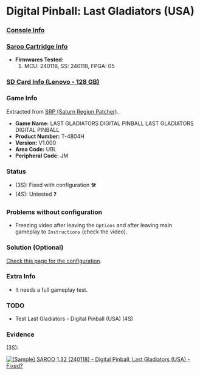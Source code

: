 # Digital Pinball: Last Gladiators (USA)

### [Console Info](../../../../Info/Consoles/VA13/README.md)

### [Saroo Cartridge Info](../../../../Info/Cartridges/RetroGameParadiseStore/1.32F/README.md)

- <b>Firmwares Tested:</b>
  1. MCU: 240118, SS: 240118, FPGA: 05

### [SD Card Info (Lenovo - 128 GB)](../../../../Info/SdCards/Lenovo/128GB/README.md)

### Game Info

Extracted from [SRP (Saturn Region Patcher)](https://segaxtreme.net/resources/saturn-region-patcher.81/download).

- <b>Game Name:</b> LAST GLADIATORS DIGITAL PINBALL LAST GLADIATORS DIGITAL PINBALL
- <b>Product Number:</b> T-4804H
- <b>Version:</b> V1.000
- <b>Area Code:</b> UBL
- <b>Peripheral Code:</b> JM

### Status

- (3S): Fixed with configuration :hammer_and_wrench:
- (4S): Untested :question:

### Problems without configuration

- Freezing video after leaving the `Options` and after leaving main gameplay to `Instructions` (check the video).

### Solution (Optional)

[Check this page for the configuration](https://github.com/williamdsw/saroo-configuration-list/blob/master/U/T-4804H/README.md).

### Extra Info

- It needs a full gameplay test.

### TODO

- Test Last Gladiators - Digital Pinball (USA) (4S)

### Evidence

(3S):

[![[Sample] SAROO 1.32 (240118) - Digital Pinball: Last Gladiators (USA) - Fixed?](https://img.youtube.com/vi/80jjlTDehb8/0.jpg)](https://www.youtube.com/watch?v=80jjlTDehb8)

